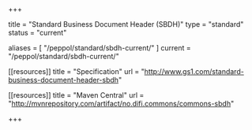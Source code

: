 +++

title = "Standard Business Document Header (SBDH)"
type = "standard"
status = "current"

aliases = [ "/peppol/standard/sbdh-current/" ]
current = "/peppol/standard/sbdh-current/"

[[resources]]
title = "Specification"
url = "http://www.gs1.com/standard-business-document-header-sbdh"

[[resources]]
title = "Maven Central"
url = "http://mvnrepository.com/artifact/no.difi.commons/commons-sbdh"

+++

